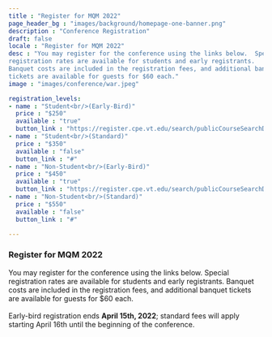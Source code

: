 ```yaml
---
title : "Register for MQM 2022"
page_header_bg : "images/background/homepage-one-banner.png"
description : "Conference Registration"
draft: false
locale : "Register for MQM 2022"
desc : "You may register for the conference using the links below.  Special
registration rates are available for students and early registrants.
Banquet costs are included in the registration fees, and additional banquet
tickets are available for guests for $60 each."
image : "images/conference/war.jpeg"

registration_levels:
- name : "Student<br/>(Early-Bird)"
  price : "$250"
  available : "true"
  button_link : "https://register.cpe.vt.edu/search/publicCourseSearchDetails.do?method=load&courseId=4623658"
- name : "Student<br/>(Standard)"
  price : "$350"
  available : "false"
  button_link : "#"
- name : "Non-Student<br/>(Early-Bird)"
  price : "$450"
  available : "true"
  button_link : "https://register.cpe.vt.edu/search/publicCourseSearchDetails.do?method=load&courseId=4623658"
- name : "Non-Student<br/>(Standard)"
  price : "$550"
  available : "false"
  button_link : "#"

---
```


### Register for MQM 2022

You may register for the conference using the links below.  Special
registration rates are available for students and early registrants.
Banquet costs are included in the registration fees, and additional banquet
tickets are available for guests for $60 each.
<br/><br/>
Early-bird registration ends <b>April 15th, 2022</b>; standard fees will apply
starting April 16th until the beginning of the conference.
